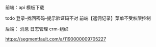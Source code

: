 前端：api
模板下载

todo
登录-找回密码-提示验证码不对
前端【返佣记录】菜单不受权限控制

后端：
消息
日志管理
crm-组织


https://segmentfault.com/a/1190000009705227
